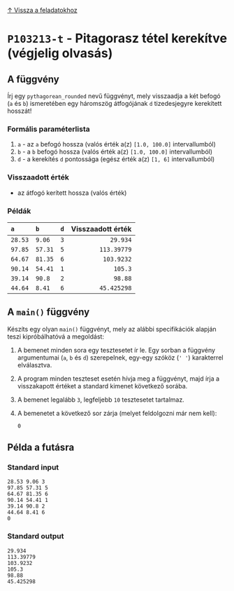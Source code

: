 
[↑ Vissza a feladatokhoz](./README.md)

# `P103213-t` - Pitagorasz tétel kerekítve (végjelig olvasás)

## A függvény

Írj egy `pythagorean_rounded` nevű függvényt, mely visszaadja a két befogó (`a` és `b`) ismeretében egy háromszög átfogójának `d` tizedesjegyre kerekített hosszát!

### Formális paraméterlista

1. `a` - az `a` befogó hossza (valós érték a(z) `[1.0, 100.0]` intervallumból)
1. `b` - a `b` befogó hossza (valós érték a(z) `[1.0, 100.0]` intervallumból)
1. `d` - a kerekítés `d` pontossága (egész érték a(z) `[1, 6]` intervallumból)

### Visszaadott érték

* az átfogó kerített hossza (valós érték)

### Példák

| `a` | `b` | `d` | Visszaadott érték | 
| :--- | :--- | ---: | --: | 
| `28.53` | `9.06` | `3` | `29.934` | 
| `97.85` | `57.31` | `5` | `113.39779` | 
| `64.67` | `81.35` | `6` | `103.9232` | 
| `90.14` | `54.41` | `1` | `105.3` | 
| `39.14` | `90.8` | `2` | `98.88` | 
| `44.64` | `8.41` | `6` | `45.425298` | 

## A `main()` függvény

Készíts egy olyan `main()` függvényt, mely az alábbi specifikációk alapján teszi kipróbálhatóvá a megoldást:

1. A bemenet minden sora egy tesztesetet ír le. Egy sorban a függvény argumentumai (`a`, `b` és `d`) szerepelnek, egy-egy szóköz (`' '`) karakterrel elválasztva.
1. A program minden teszteset esetén hívja meg a függvényt, majd írja a visszakapott értéket a standard kimenet következő sorába.
1. A bemenet legalább `3`, legfeljebb `10` tesztesetet tartalmaz.
1. A bemenetet a következő sor zárja (melyet feldolgozni már nem kell):

	```
	0
	```

## Példa a futásra

### Standard input

```
28.53 9.06 3
97.85 57.31 5
64.67 81.35 6
90.14 54.41 1
39.14 90.8 2
44.64 8.41 6
0
```

### Standard output

```
29.934
113.39779
103.9232
105.3
98.88
45.425298
```